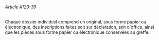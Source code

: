 ###### Article A123-39

Chaque dossier individuel comprend un original, sous forme papier ou électronique, des inscriptions faites soit sur déclaration, soit d'office, ainsi que les pièces sous forme papier ou électronique conservées au greffe.


